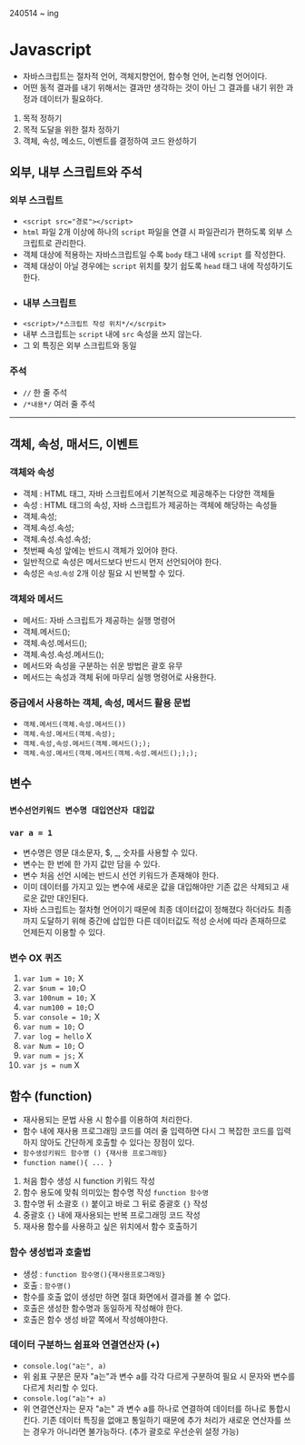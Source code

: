 240514 ~ ing
# Javascript
* 자바스크립트는 절차적 언어, 객체지향언어, 함수형 언어, 논리형 언어이다.
* 어떤 동적 결과를 내기 위해서는 결과만 생각하는 것이 아닌 그 결과를 내기 위한 과정과 데이터가 필요하다.
1. 목적 정하기
2. 목적 도달을 위한 절차 정하기
3. 객체, 속성, 메소드, 이벤트를 결정하여 코드 완성하기
## 외부, 내부 스크립트와 주석
### 외부 스크립트
* `<script src="경로"></script>`
* `html` 파일 2개 이상에 하나의 `script` 파일을 연결 시 파일관리가 편하도록 외부 스크립트로 관리한다.
* 객체 대상에 적용하는 자바스크립트일 수록 `body` 태그 내에 `script` 를 작성한다.
* 객체 대상이 아닐 경우에는 `script` 위치를 찾기 쉽도록 `head` 태그 내에 작성하기도 한다.
* ### 내부 스크립트
* `<script>/*스크립트 작성 위치*/</scrpit>`
* 내부 스크립트는 `script` 내에 `src` 속성을 쓰지 않는다.
* 그 외 특징은 외부 스크립트와 동일
### 주석
* `//` 한 줄 주석
* `/*내용*/` 여러 줄 주석
-------------------------------
## 객체, 속성, 매서드, 이벤트
### 객체와 속성
* 객체 : HTML 태그, 자바 스크립트에서 기본적으로 제공해주는 다양한 객체들
* 속성 : HTML 태그의 속성, 자바 스크립트가 제공하는 객체에 해당하는 속성들
* 객체.속성;
* 객체.속성.속성;
* 객체.속성.속성.속성;
* 첫번째 속성 앞에는 반드시 객체가 있어야 한다.
* 일반적으로 속성은 메서드보다 반드시 먼저 선언되어야 한다.
* 속성은 `속성`.`속성` 2개 이상 필요 시 반복할 수 있다.
### 객체와 메서드
* 메서드: 자바 스크립트가 제공하는 실행 명령어
* 객체.메서드();
* 객체.속성.메서드();
* 객체.속성.속성.메서드();
* 메서드와 속성을 구분하는 쉬운 방법은 괄호 유무
* 메서드는 속성과 객체 뒤에 마무리 실행 명령어로 사용한다.
### 중급에서 사용하는 객체, 속성, 메서드 활용 문법
* `객체.메서드(객체.속성.메서드())`
* `객체.속성.메서드(객체.속성);`
* `객체.속성,속성.메서드(객체.메서드(););`
* `객체.속성.메서드(객체.메서드(객체.속성.메서드();););`
## 변수
### `변수선언키워드 변수명 대입연산자 대입값`
### `var a = 1`
* 변수명은 영문 대소문자, $, _, 숫자를 사용할 수 있다.
* 변수는 한 번에 한 가지 값만 담을 수 있다.
* 변수 처음 선언 시에는 반드시 선언 키워드가 존재해야 한다.
* 이미 데이터를 가지고 있는 변수에 새로운 값을 대입해야만 기존 값은 삭제되고 새로운 값만 대인된다.
* 자바 스크립트는 절차형 언어이기 때문에 최종 데이터값이 정해졌다 하더라도
  최종까지 도달하기 위해 중간에 삽입한 다른 데이터값도
  적성 순서에 따라 존재하므로 언제든지 이용할 수 있다.
### 변수 OX 퀴즈
1. `var 1um = 10;` X 
2. `var $num = 10;`O
3. `var 100num = 10;` X
4. `var num100 = 10;`O
5. `var console = 10;` X
6. `var num = 10;` O
7. `var log = hello` X
8. `var Num = 10;` O
9. `var num = js;` X
10. `var js = num` X
## 함수 (function)
* 재사용되는 문법 사용 시 함수를 이용하여 처리한다.
* 함수 내에 재사용 프로그래밍 코드를 여러 줄 입력하면 다시 그 복잡한 코드를 입력하지 않아도 간단하게 호출할 수 있다는 장점이 있다.
* `함수생성키워드 함수명 () {재사용 프로그래밍}`
* `function name(){ ... }`
1. 처음 함수 생성 시 function 키워드 작성
2. 함수 용도에 맞춰 의미있는 함수명 작성 `function 함수명`
3. 함수명 뒤 소괄호 `()` 붙이고 바로 그 뒤로 중괄호 `{}` 작성
4. 중괄호 `{}` 내에 재사용되는 반복 프로그래밍 코드 작성
5. 재사용 함수를 사용하고 싶은 위치에서 함수 호출하기
### 함수 생성법과 호출법
* 생성 : `function 함수명(){재사용프로그래밍}`
* 호출 : `함수명()`
* 함수를 호출 없이 생성만 하면 절대 화면에서 결과를 볼 수 없다.
* 호출은 생성한 함수명과 동일하게 작성해야 한다.
* 호출은 함수 생성 바깥 쪽에서 작성해야한다.
### 데이터 구분하느 쉼표와 연결연산자 (+)
* `console.log("a는", a)`
* 위 쉼표 구분은 문자 "a는"과 변수 a를 각각 다르게 구분하여 필요 시 문자와 변수를 다르게 처리할 수 있다.
* `console.log("a는"+ a)`
* 위 연결연산자는 문자 "a는" 과 변수 a를 하나로 연결하여 데이터를 하나로 통합시킨다.
  기존 데이터 특징을 없애고 통일하기 때문에
  추가 처리가 새로운 연산자를 쓰는 경우가 아니라면 불가능하다.
  (추가 괄호로 우선순위 설정 가능)
